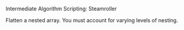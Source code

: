 Intermediate Algorithm Scripting: Steamroller

Flatten a nested array. You must account for varying levels of nesting.
